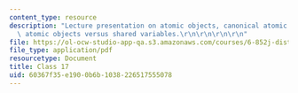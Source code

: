 ```yaml
---
content_type: resource
description: "Lecture presentation on atomic objects, canonical atomic objects, and\
  \ atomic objects versus shared variables.\r\n\r\n\r\n\r\n"
file: https://ol-ocw-studio-app-qa.s3.amazonaws.com/courses/6-852j-distributed-algorithms-fall-2009/60367f35e1900b6b1038226517555078_MIT6_852JF09_lec17.pdf
file_type: application/pdf
resourcetype: Document
title: Class 17
uid: 60367f35-e190-0b6b-1038-226517555078
---
```

